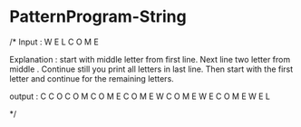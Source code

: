 # PatternProgram-String
/*
Input : W E L C O M E


Explanation : start with middle letter from first line. Next line two letter from middle . 
Continue still you print all letters in last line. Then start with the first letter and continue for the remaining letters.



output :
            C
          C O
        C O M
      C O M E
    C O M E W
   C O M E W E
 C O M E W E L

*/
